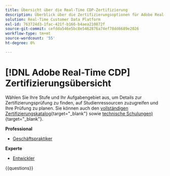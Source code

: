 ```yaml
---
title: Übersicht über die Real-Time CDP-Zertifizierung
description: Überblick über die Zertifizierungsoptionen für Adobe Real-Time CDP
solution: Real-Time Customer Data Platform
exl-id: 763724d3-1fac-421f-b166-b4aea210872f
source-git-commit: cefdda546e5bc8e5462876a74ef78dd6689e2026
workflow-type: tm+mt
source-wordcount: '55'
ht-degree: 0%

---
```


# [!DNL Adobe Real-Time CDP] Zertifizierungsübersicht

Wählen Sie Ihre Stufe und Ihr Aufgabengebiet aus, um Details zur Zertifizierungsprüfung zu finden, auf Studienressourcen zuzugreifen und Ihre Prüfung zu planen. Sie können auch den [vollständigen Zertifizierungskatalog](https://certification.adobe.com/certifications){target="_blank"} sowie [technische Schulungen) ](https://certification.adobe.com/courses/?/courses){target="_blank"}.

**Professional**

* [Geschäftspraktiker](https://certification.adobe.com/certification/real-time-cdp-business-practitioner-professional) <!--AD0-E602-->

**Experte**

* [Entwickler](https://certification.adobe.com/certification/real-time-customer-data-platform-developer-expert) <!--AD0-E605-->

{{questions}}

